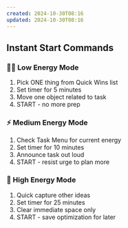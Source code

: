 ```yaml
---
created: 2024-10-30T08:16
updated: 2024-10-30T08:16
---
```

## Instant Start Commands
### 🧟‍♂️ Low Energy Mode
1. Pick ONE thing from Quick Wins list
2. Set timer for 5 minutes
3. Move one object related to task
4. START - no more prep

### ⚡ Medium Energy Mode
1. Check Task Menu for current energy
2. Set timer for 10 minutes
3. Announce task out loud
4. START - resist urge to plan more

### 🚀 High Energy Mode
1. Quick capture other ideas
2. Set timer for 25 minutes
3. Clear immediate space only
4. START - save optimization for later